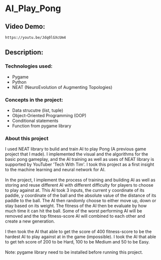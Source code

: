 # **AI_Play_Pong**

## **Video Demo:**
`https://youtu.be/Jdq0lGXcUm4`

## **Description:**

### Technologies used:

- Pygame
- Python
- NEAT (NeuroEvolution of Augmenting Topologies)

### Concepts in the project:
 
- Data strucutre (list, tuple)
- Object-Oriented Programming (OOP)
- Conditional statements
- Function from pygame library

### About this project
I used NEAT library to bulid and train AI to play Pong (A previous game project that I made). I implemented the visual and the algorithms for the basic pong gameplay, and the AI training as well as uses of NEAT library is supported by YouTuber 'Tech With Tim'. I took this project as a first insight to the machine learning and neural network for AI.
\
\
In the project, I implement the process of training and building AI as well as storing and reuse different AI with different difficulty for players to choose to play against at. This AI took 3 inputs, the current y coordinate of its paddle, y coordinate of the ball and the absolute value of the distance of its paddle to the ball. The AI then randomly choose to either move up, down or stay based on its weight. The fitness of the AI then be evaluate by how much time it can hit the ball. Some of the worst performing AI will be removed and the top fitness-score AI will combined to each other and create a new generation. 
\
\
I then took the AI that able to get the score of 400 fitness-score to be the hardest AI to play against at in the game (impossible). I took the AI that able to get teh score of 200 to be Hard, 100 to be Medium and 50 to be Easy.
\
\
Note: pygame library need to be installed before running this project.
